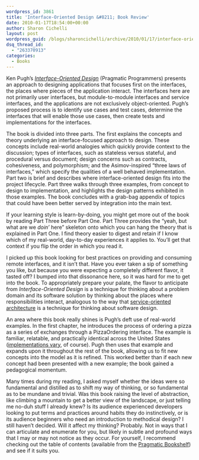 ```yaml
---
wordpress_id: 3861
title: 'Interface-Oriented Design &#8211; Book Review'
date: 2010-01-17T18:54:00+00:00
author: Sharon Cichelli
layout: post
wordpress_guid: /blogs/sharoncichelli/archive/2010/01/17/interface-oriented-design-book-review.aspx
dsq_thread_id:
  - "263370913"
categories:
  - Books
---
```

Ken Pugh&#8217;s _[Interface-Oriented Design](http://www.pragprog.com/titles/kpiod/interface-oriented-design)_ (Pragmatic Programmers) presents an approach to designing applications that focuses first on the interfaces, the places where pieces of the application interact. The interfaces here are not primarily user interfaces, but module-to-module interfaces and service interfaces, and the applications are not exclusively object-oriented. Pugh&#8217;s proposed process is to identify use cases and test cases, determine the interfaces that will enable those use cases, then create tests and implementations for the interfaces.

The book is divided into three parts. The first explains the concepts and theory underlying an interface-focused approach to design. These concepts include real-world analogies which quickly provide context to the discussion; types of interfaces, such as stateless versus stateful, and procedural versus document; design concerns such as contracts, cohesiveness, and polymorphism; and the Asimov-inspired &#8220;three laws of interfaces,&#8221; which specify the qualities of a well behaved implementation. Part two is brief and describes where interface-oriented design fits into the project lifecycle. Part three walks through three examples, from concept to design to implementation, and highlights the design patterns exhibited in those examples. The book concludes with a grab-bag appendix of topics that could have been better served by integration into the main text.

If your learning style is learn-by-doing, you might get more out of the book by reading Part Three before Part One. Part Three provides the &#8220;yeah, but what are we _doin&#8217;_ here&#8221; skeleton onto which you can hang the theory that is explained in Part One. I find theory easier to digest and retain if I know which of my real-world, day-to-day experiences it applies to. You&#8217;ll get that context if you flip the order in which you read it.

I picked up this book looking for best practices on providing and consuming remote interfaces, and it isn&#8217;t that. Have you ever taken a sip of something you like, but because you were expecting a completely different flavor, it tasted off? I bumped into that dissonance here, so it was hard for me to get into the book. To appropriately prepare your palate, the flavor to anticipate from _Interface-Oriented Design_ is a technique for thinking about a problem domain and its software solution by thinking about the places where responsibilities interact, analogous to the way that [service-oriented architecture](http://en.wikipedia.org/wiki/Service-oriented_architecture) is a technique for thinking about software design.

An area where this book really shines is Pugh&#8217;s deft use of real-world examples. In the first chapter, he introduces the process of ordering a pizza as a series of exchanges through a PizzaOrdering interface. The example is familiar, relatable, and practically identical across the United States ([implementations vary](http://www.austinspizza.com/), of course). Pugh then uses that example and expands upon it throughout the rest of the book, allowing us to fit new concepts into the model as it is refined. This worked better than if each new concept had been presented with a new example; the book gained a pedagogical momentum.

Many times during my reading, I asked myself whether the ideas were so fundamental and distilled as to shift my way of thinking, or so fundamental as to be mundane and trivial. Was this book raising the level of abstraction, like climbing a mountain to get a better view of the landscape, or just telling me no-duh stuff I already knew? Is its audience experienced developers looking to put terms and practices around habits they do instinctively, or is its audience beginners who need an introduction to methodical design? I still haven&#8217;t decided. Will it affect my thinking? Probably. Not in ways that I can articulate and enumerate for you, but likely in subtle and profound ways that I may or may not notice as they occur. For yourself, I recommend checking out the table of contents (available from the [Pragmatic Bookshelf](http://www.pragprog.com/titles/kpiod/interface-oriented-design)) and see if it suits you.